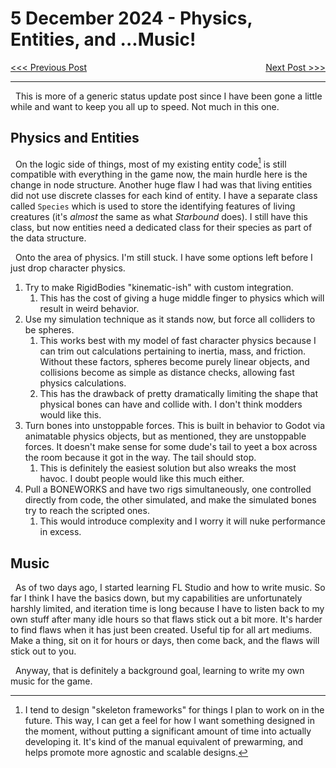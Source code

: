 # 5 December 2024 - Physics, Entities, and ...Music!
<span style="float:left">[&lt;&lt;&lt; Previous Post](../11/24.md)</span>
<span style="float:right">[Next Post &gt;&gt;&gt;](../12/10.md)</span>
<br/>
***

&nbsp;&nbsp;This is more of a generic status update post since I have been gone a little while and want to keep you all up to speed. Not much in this one.

## Physics and Entities

&nbsp;&nbsp;On the logic side of things, most of my existing entity code[^disp:Context] is still compatible with everything in the game now, the main hurdle here is the change in node structure. Another huge flaw I had was that living entities did not use discrete classes for each kind of entity. I have a separate class called `Species` which is used to store the identifying features of living creatures (it's *almost* the same as what *Starbound* does). I still have this class, but now entities need a dedicated class for their species as part of the data structure.

&nbsp;&nbsp;Onto the area of physics. I'm still stuck. I have some options left before I just drop character physics.

1. Try to make RigidBodies "kinematic-ish" with custom integration. 
    1. This has the cost of giving a huge middle finger to physics which will result in weird behavior.
2. Use my simulation technique as it stands now, but force all colliders to be spheres.
    1. This works best with my model of fast character physics because I can trim out calculations pertaining to inertia, mass, and friction. Without these factors, spheres become purely linear objects, and collisions become as simple as distance checks, allowing fast physics calculations.
    2. This has the drawback of pretty dramatically limiting the shape that physical bones can have and collide with. I don't think modders would like this.
3. Turn bones into unstoppable forces. This is built in behavior to Godot via animatable physics objects, but as mentioned, they are unstoppable forces. It doesn't make sense for some dude's tail to yeet a box across the room because it got in the way. The tail should stop.
    1. This is definitely the easiest solution but also wreaks the most havoc. I doubt people would like this much either.
4. Pull a BONEWORKS and have two rigs simultaneously, one controlled directly from code, the other simulated, and make the simulated bones try to reach the scripted ones.
    1. This would introduce complexity and I worry it will nuke performance in excess.

## Music

&nbsp;&nbsp;As of two days ago, I started learning FL Studio and how to write music. So far I think I have the basics down, but my capabilities are unfortunately harshly limited, and iteration time is long because I have to listen back to my own stuff after many idle hours so that flaws stick out a bit more. It's harder to find flaws when it has just been created. Useful tip for all art mediums. Make a thing, sit on it for hours or days, then come back, and the flaws will stick out to you.

&nbsp;&nbsp;Anyway, that is definitely a background goal, learning to write my own music for the game.

[^disp:Context]: I tend to design "skeleton frameworks" for things I plan to work on in the future. This way, I can get a feel for how I want something designed in the moment, without putting a significant amount of time into actually developing it. It's kind of the manual equivalent of prewarming, and helps promote more agnostic and scalable designs.